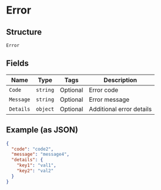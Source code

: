 
# Error

## Structure

`Error`

## Fields

| Name | Type | Tags | Description |
|  --- | --- | --- | --- |
| `Code` | `string` | Optional | Error code |
| `Message` | `string` | Optional | Error message |
| `Details` | `object` | Optional | Additional error details |

## Example (as JSON)

```json
{
  "code": "code2",
  "message": "message4",
  "details": {
    "key1": "val1",
    "key2": "val2"
  }
}
```

